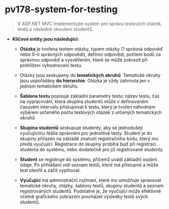 # pv178-system-for-testing

> V ASP.NET MVC implementujte systém pro správu testových otázek, testů a následné zkoušení studentů.

* __Klíčové entity jsou následující:__

  * __Otázka__ je tvořena textem otázky, typem otázky (1 správná odpověď nebo 0-n správných odpovědí), definicí odpovědí, počtem bodů za správnou odpověď a vysvětlením, které se může zobrazit při prohlížení vyhodnocení testu.
  
  * Otázky jsou seskupeny do __tematických okruhů__. Tematické okruhy jsou uspořádány __do hierarchie__. Otázka je vždy zahrnuta jen v jednom tematickém okruhu.
 
  * __Šablona testu__ popisuje základní parametry testu: název testu, čas na vypracování, která skupina studentů může v definovaném časovém intervalu přistupovat k testu, který je tvořen náhodným výběrem určeného počtu testových otázek z určených tematických okruhů
 
  * __Skupina studentů__ seskupuje studenty, aby se jednodušeji vyučujícímu řešila oprávnění pro jednotlivé testy. Student je do skupiny přiřazen na základě znalosti registračního kódu, který mu předá vyučující. Registrace do skupiny probíhá buď při registraci studenta do systému, nebo dodatečně pro již registrované studenty.
 
  * __Student__ se registruje do systému, přičemž uvádí základní osobní údaje. Po přihlášení vidí seznam testů, které má přístupné a může test otevřít a začít vyplňovat.
  
  * __Vyučující__ má administrační rozhraní, které mu umožňuje spravovat tematické okruhy, otázky, šablony testů, skupiny studentů a seznam registrovaných studentů. Podstatné je, že vyučující může efektivně včetně grafického zobrazení procházet výsledky testů svých studentů.
